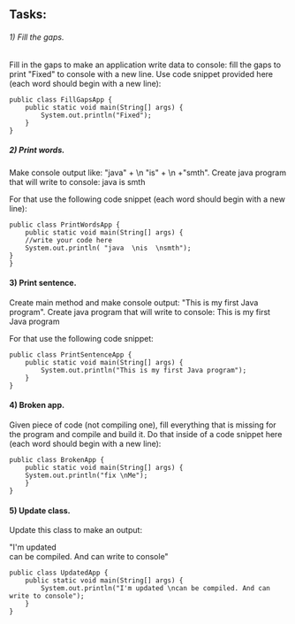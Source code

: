 ## Tasks:

###### 1) Fill the gaps.

Fill in the gaps to make an application write data to console: fill the gaps to print "Fixed" to console with a new
line.
Use code snippet provided here (each word should begin with a new line):

    public class FillGapsApp {
        public static void main(String[] args) {
            System.out.println("Fixed");
        }
    }

##### 2) Print words.

Make console output like: "java" + \n "is" + \n +"smth". Create java program that will write to console:
java
is
smth

For that use the following code snippet (each word should begin with a new line):

    public class PrintWordsApp {
        public static void main(String[] args) {
        //write your code here
        System.out.println( "java  \nis  \nsmth");
    }
    }

#### 3) Print sentence.

Create main method and make console output: "This is my first Java program". Create java program that will write to
console:
This is my first Java program

For that use the following code snippet:

    public class PrintSentenceApp {
        public static void main(String[] args) {
            System.out.println("This is my first Java program");
        }
    }

#### 4) Broken app.

Given piece of code (not compiling one), fill everything that is missing for the program and compile and build it.
Do that inside of a code snippet here (each word should begin with a new line):

    public class BrokenApp {
        public static void main(String[] args) {
        System.out.println("fix \nMe");
        }
    }

#### 5) Update class.

Update this class to make an output:

"I'm updated  
can be compiled. And can write to console"

    public class UpdatedApp {
        public static void main(String[] args) {
            System.out.println("I'm updated \ncan be compiled. And can write to console");
        }
    }
